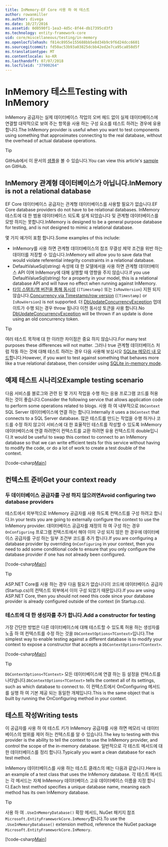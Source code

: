 ```yaml
---
title: InMemory-EF Core 사용 하 여 테스트
author: rowanmiller
ms.author: divega
ms.date: 10/27/2016
ms.assetid: 0d0590f1-1ea3-4d5c-8f44-db17395cd3f3
ms.technology: entity-framework-core
uid: core/miscellaneous/testing/in-memory
ms.openlocfilehash: f814c8955e155688bb5e8d34b9c9f6d24dcc6601
ms.sourcegitcommit: fd50ac53b93a03825dcbb42ed2e7ca95ca858d5f
ms.translationtype: MT
ms.contentlocale: ko-KR
ms.lasthandoff: 07/07/2018
ms.locfileid: "37900264"
---
```

# <a name="testing-with-inmemory"></a><span data-ttu-id="9fd49-102">InMemory 테스트</span><span class="sxs-lookup"><span data-stu-id="9fd49-102">Testing with InMemory</span></span>

<span data-ttu-id="9fd49-103">InMemory 공급자는 실제 데이터베이스 작업의 오버 헤드 없이 실제 데이터베이스에 연결할 대략적으로 보여 주는 항목을 사용 하는 구성 요소를 테스트 하려는 경우에 유용 합니다.</span><span class="sxs-lookup"><span data-stu-id="9fd49-103">The InMemory provider is useful when you want to test components using something that approximates connecting to the real database, without the overhead of actual database operations.</span></span>

> [!TIP]  
> <span data-ttu-id="9fd49-104">GitHub에서 이 문서의 [샘플](https://github.com/aspnet/EntityFramework.Docs/tree/master/samples/core/Miscellaneous/Testing)을 볼 수 있습니다.</span><span class="sxs-lookup"><span data-stu-id="9fd49-104">You can view this article's [sample](https://github.com/aspnet/EntityFramework.Docs/tree/master/samples/core/Miscellaneous/Testing) on GitHub.</span></span>

## <a name="inmemory-is-not-a-relational-database"></a><span data-ttu-id="9fd49-105">InMemory 관계형 데이터베이스가 아닙니다.</span><span class="sxs-lookup"><span data-stu-id="9fd49-105">InMemory is not a relational database</span></span>

<span data-ttu-id="9fd49-106">EF Core 데이터베이스 공급자는 관계형 데이터베이스를 사용할 필요가 없습니다.</span><span class="sxs-lookup"><span data-stu-id="9fd49-106">EF Core database providers do not have to be relational databases.</span></span> <span data-ttu-id="9fd49-107">InMemory 테스트에 대 한 범용 데이터베이스 되도록 설계 되었습니다 및 관계형 데이터베이스를 모방 하지는 못합니다.</span><span class="sxs-lookup"><span data-stu-id="9fd49-107">InMemory is designed to be a general purpose database for testing, and is not designed to mimic a relational database.</span></span>

<span data-ttu-id="9fd49-108">몇 가지 예가이 포함 합니다.</span><span class="sxs-lookup"><span data-stu-id="9fd49-108">Some examples of this include:</span></span>

* <span data-ttu-id="9fd49-109">InMemory를 사용 하면 관계형 데이터베이스의 참조 무결성 제약 조건을 위반 하는 데이터를 저장할 수 있습니다.</span><span class="sxs-lookup"><span data-stu-id="9fd49-109">InMemory will allow you to save data that would violate referential integrity constraints in a relational database.</span></span>
* <span data-ttu-id="9fd49-110">DefaultValueSql(string) 속성에 대 한 모델에서을 사용 하면 관계형 데이터베이스 API 이며 InMemory에 대해 실행할 때 영향을 주지 않습니다.</span><span class="sxs-lookup"><span data-stu-id="9fd49-110">If you use DefaultValueSql(string) for a property in your model, this is a relational database API and will have no effect when running against InMemory.</span></span>
* <span data-ttu-id="9fd49-111">[타임 스탬프/행 버전을 통해 동시성](xref:core/modeling/concurrency#timestamprow-version) (`[Timestamp]` 또는 `IsRowVersion`) 지원 되지 않습니다.</span><span class="sxs-lookup"><span data-stu-id="9fd49-111">[Concurrency via Timestamp/row version](xref:core/modeling/concurrency#timestamprow-version) (`[Timestamp]` or `IsRowVersion`) is not supported.</span></span> <span data-ttu-id="9fd49-112">더 [DbUpdateConcurrencyException](https://docs.microsoft.com/dotnet/api/microsoft.entityframeworkcore.dbupdateconcurrencyexception) 업데이트가 수행 되는 경우 throw 됩니다 이전 동시성 토큰을 사용 합니다.</span><span class="sxs-lookup"><span data-stu-id="9fd49-112">No [DbUpdateConcurrencyException](https://docs.microsoft.com/dotnet/api/microsoft.entityframeworkcore.dbupdateconcurrencyexception) will be thrown if an update is done using an old concurrency token.</span></span>

> [!TIP]  
> <span data-ttu-id="9fd49-113">여러 테스트 목적에 대 한 이러한 차이점은 중요 하지 않습니다.</span><span class="sxs-lookup"><span data-stu-id="9fd49-113">For many test purposes these differences will not matter.</span></span> <span data-ttu-id="9fd49-114">그러나 true 관계형 데이터베이스 처럼 작동 하는 것에 대해 테스트 하려는 경우 다음 사용해 보십시오 [SQLite 메모리 내 모드](sqlite.md)합니다.</span><span class="sxs-lookup"><span data-stu-id="9fd49-114">However, if you want to test against something that behaves more like a true relational database, then consider using [SQLite in-memory mode](sqlite.md).</span></span>

## <a name="example-testing-scenario"></a><span data-ttu-id="9fd49-115">예제 테스트 시나리오</span><span class="sxs-lookup"><span data-stu-id="9fd49-115">Example testing scenario</span></span>

<span data-ttu-id="9fd49-116">다음 서비스를 블로그와 관련 된 몇 가지 작업을 수행 하는 응용 프로그램 코드를 허용 하는 것이 좋습니다.</span><span class="sxs-lookup"><span data-stu-id="9fd49-116">Consider the following service that allows application code to perform some operations related to blogs.</span></span> <span data-ttu-id="9fd49-117">사용 하 여 내부적으로 `DbContext` SQL Server 데이터베이스에 연결 하는 합니다.</span><span class="sxs-lookup"><span data-stu-id="9fd49-117">Internally it uses a `DbContext` that connects to a SQL Server database.</span></span> <span data-ttu-id="9fd49-118">많은 테스트를 만드는 작업을 수행 하거나 코드를 수정 하지 않고이 서비스에 대 한 효율적인 테스트를 작성할 수 있도록 InMemory 데이터베이스에 연결 하려면이 컨텍스트를 교환 하려면 유용 컨텍스트의 double입니다.</span><span class="sxs-lookup"><span data-stu-id="9fd49-118">It would be useful to swap this context to connect to an InMemory database so that we can write efficient tests for this service without having to modify the code, or do a lot of work to create a test double of the context.</span></span>

[!code-csharp[Main](../../../../samples/core/Miscellaneous/Testing/BusinessLogic/BlogService.cs)]

## <a name="get-your-context-ready"></a><span data-ttu-id="9fd49-119">컨텍스트 준비</span><span class="sxs-lookup"><span data-stu-id="9fd49-119">Get your context ready</span></span>

### <a name="avoid-configuring-two-database-providers"></a><span data-ttu-id="9fd49-120">두 데이터베이스 공급자를 구성 하지 않으려면</span><span class="sxs-lookup"><span data-stu-id="9fd49-120">Avoid configuring two database providers</span></span>

<span data-ttu-id="9fd49-121">테스트에서 외부적으로 InMemory 공급자를 사용 하도록 컨텍스트를 구성 하려고 합니다.</span><span class="sxs-lookup"><span data-stu-id="9fd49-121">In your tests you are going to externally configure the context to use the InMemory provider.</span></span> <span data-ttu-id="9fd49-122">데이터베이스 공급자를 재정의 하 여 구성 하는 경우 `OnConfiguring` 프로그램 컨텍스트에서 해야 이미 구성 되지 않은 한 경우에 데이터베이스 공급자를 구성 하는 일부 조건부 코드를 추가 합니다.</span><span class="sxs-lookup"><span data-stu-id="9fd49-122">If you are configuring a database provider by overriding `OnConfiguring` in your context, then you need to add some conditional code to ensure that you only configure the database provider if one has not already been configured.</span></span>

[!code-csharp[Main](../../../../samples/core/Miscellaneous/Testing/BusinessLogic/BloggingContext.cs#OnConfiguring)]

> [!TIP]  
> <span data-ttu-id="9fd49-123">ASP.NET Core를 사용 하는 경우 다음 필요가 없습니다이 코드에 데이터베이스 공급자 (Startup.cs)의 컨텍스트 외부에서 이미 구성 되었기 때문입니다.</span><span class="sxs-lookup"><span data-stu-id="9fd49-123">If you are using ASP.NET Core, then you should not need this code since your database provider is already configured outside of the context (in Startup.cs).</span></span>

### <a name="add-a-constructor-for-testing"></a><span data-ttu-id="9fd49-124">테스트에 대 한 생성자를 추가 합니다.</span><span class="sxs-lookup"><span data-stu-id="9fd49-124">Add a constructor for testing</span></span>

<span data-ttu-id="9fd49-125">가장 간단한 방법은 다른 데이터베이스에 대해 테스트할 수 있도록 허용 하는 생성자를 노출 하 여 컨텍스트를 수정 하는 것을 `DbContextOptions<TContext>`입니다.</span><span class="sxs-lookup"><span data-stu-id="9fd49-125">The simplest way to enable testing against a different database is to modify your context to expose a constructor that accepts a `DbContextOptions<TContext>`.</span></span>

[!code-csharp[Main](../../../../samples/core/Miscellaneous/Testing/BusinessLogic/BloggingContext.cs#Constructors)]

> [!TIP]  
> <span data-ttu-id="9fd49-126">`DbContextOptions<TContext>` 모든 데이터베이스에 연결 하는 등 설정을 컨텍스트를 나타냅니다.</span><span class="sxs-lookup"><span data-stu-id="9fd49-126">`DbContextOptions<TContext>` tells the context all of its settings, such as which database to connect to.</span></span> <span data-ttu-id="9fd49-127">이 컨텍스트에서 OnConfiguring 메서드를 실행 하 여 기본 제공 되는 동일한 개체입니다.</span><span class="sxs-lookup"><span data-stu-id="9fd49-127">This is the same object that is built by running the OnConfiguring method in your context.</span></span>

## <a name="writing-tests"></a><span data-ttu-id="9fd49-128">테스트 작성</span><span class="sxs-lookup"><span data-stu-id="9fd49-128">Writing tests</span></span>

<span data-ttu-id="9fd49-129">이 공급자를 사용 하 여 테스트 키가 InMemory 공급자를 사용 하면 메모리 내 데이터베이스의 범위를 제어 하는 컨텍스트를 알 수 있습니다.</span><span class="sxs-lookup"><span data-stu-id="9fd49-129">The key to testing with this provider is the ability to tell the context to use the InMemory provider, and control the scope of the in-memory database.</span></span> <span data-ttu-id="9fd49-130">일반적으로 각 테스트 메서드에 대 한 데이터베이스를 정리 합니다.</span><span class="sxs-lookup"><span data-stu-id="9fd49-130">Typically you want a clean database for each test method.</span></span>

<span data-ttu-id="9fd49-131">InMemory 데이터베이스를 사용 하는 테스트 클래스의 예는 다음과 같습니다.</span><span class="sxs-lookup"><span data-stu-id="9fd49-131">Here is an example of a test class that uses the InMemory database.</span></span> <span data-ttu-id="9fd49-132">각 테스트 메서드는 각 메서드는 자체 InMemory 데이터베이스 고유 데이터베이스 이름을 지정 합니다.</span><span class="sxs-lookup"><span data-stu-id="9fd49-132">Each test method specifies a unique database name, meaning each method has its own InMemory database.</span></span>

>[!TIP]
> <span data-ttu-id="9fd49-133">사용 하 여 `.UseInMemoryDatabase()` 확장 메서드, NuGet 패키지 참조 `Microsoft.EntityFrameworkCore.InMemory`합니다.</span><span class="sxs-lookup"><span data-stu-id="9fd49-133">To use the `.UseInMemoryDatabase()` extension method, reference the NuGet package `Microsoft.EntityFrameworkCore.InMemory`.</span></span>

[!code-csharp[Main](../../../../samples/core/Miscellaneous/Testing/TestProject/InMemory/BlogServiceTests.cs)]
